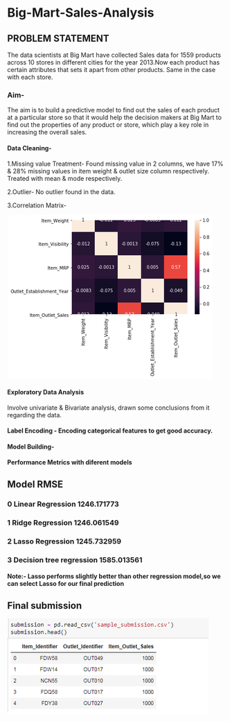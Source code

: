 # Big-Mart-Sales-Analysis

## PROBLEM STATEMENT
The data scientists at Big Mart have collected Sales data for 1559 products across 10 stores in different cities for the year 2013.Now each product has certain attributes that sets it apart from other products. Same in the case with each store.

### Aim-
The aim is to build a predictive model to find out the sales of each product at a particular store so that it would help the decision makers at Big Mart to find out the properties of any product or store, which play a key role in increasing the overall sales.

#### Data Cleaning-
1.Missing value Treatment- Found missing value in 2 columns, we have 17% & 28% missing values in item weight & outlet size column respectively.
Treated with mean & mode respectively.

2.Outlier- No outlier found in the data.

3.Correlation Matrix- 

![](https://github.com/sweety21-coder/Big-Mart-Sales-Analysis/blob/main/img/Correlation%20Matrix.png)

#### Exploratory Data Analysis
Involve univariate & Bivariate analysis, drawn some conclusions from it regarding the data.

#### Label Encoding - Encoding categorical features to get good accuracy.

#### Model Building- 

#### Performance Metrics with diferent models

## Model	RMSE
### 0	Linear Regression	1246.171773
### 1	Ridge Regression	1246.061549
### 2	Lasso Regression	1245.732959
### 3	Decision tree regression	1585.013561

#### Note:- Lasso performs slightly better than other regression model,so we can select Lasso for our final prediction

## Final submission 

![](https://github.com/sweety21-coder/Big-Mart-Sales-Analysis/blob/main/img/Submission.PNG)






